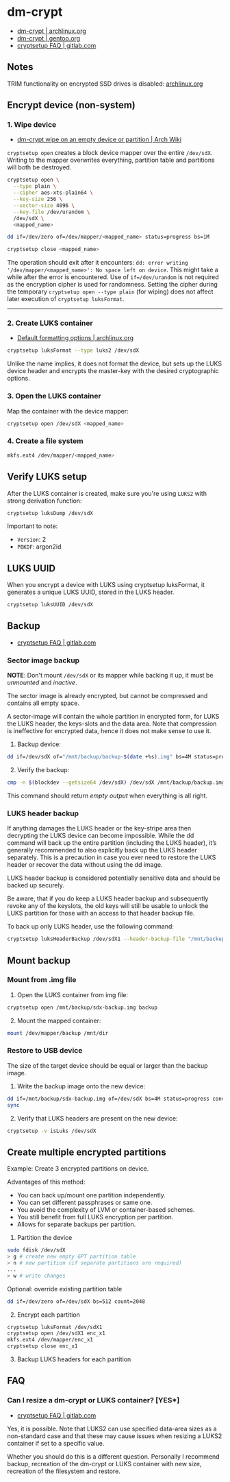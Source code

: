 # dm-crypt

- [dm-crypt | archlinux.org](https://wiki.archlinux.org/title/Dm-crypt)
- [dm-crypt | gentoo.org](https://wiki.gentoo.org/wiki/Dm-crypt)
- [cryptsetup FAQ | gitlab.com](https://gitlab.com/cryptsetup/cryptsetup/-/wikis/FrequentlyAskedQuestions)

## Notes

TRIM functionality on encrypted SSD drives is disabled: [archlinux.org](https://wiki.archlinux.org/title/Dm-crypt/Specialties#Discard/TRIM_support_for_solid_state_drives_(SSD))

## Encrypt device (non-system)

### 1. Wipe device

- [dm-crypt wipe on an empty device or partition | Arch Wiki](https://wiki.archlinux.org/title/Dm-crypt/Drive_preparation#dm-crypt_wipe_on_an_empty_device_or_partition)

`cryptsetup open` creates a block device mapper over the entire `/dev/sdX`. Writing to the mapper overwrites everything, partition table and partitions will both be destroyed.

```bash
cryptsetup open \
  --type plain \
  --cipher aes-xts-plain64 \
  --key-size 256 \
  --sector-size 4096 \
  --key-file /dev/urandom \
  /dev/sdX \
  <mapped_name>

dd if=/dev/zero of=/dev/mapper/<mapped_name> status=progress bs=1M

cryptsetup close <mapped_name>
```

The operation should exit after it encounters: `dd: error writing '/dev/mapper/<mapped_name>': No space left on device`.
This might take a while after the error is encountered.
Use of `if=/dev/urandom` is not required as the encryption cipher is used for randomness.
Setting the cipher during the temporary `cryptsetup open --type plain` (for wiping) does not affect later execution of `cryptsetup luksFormat`.

---

### 2. Create LUKS container

- [Default formatting options | archlinux.org](https://wiki.archlinux.org/index.php/dm-crypt/Device_encryption#Encryption_options_with_dm-crypt)

```bash
cryptsetup luksFormat --type luks2 /dev/sdX
```

Unlike the name implies, it does not format the device, but sets up the LUKS device header and encrypts the master-key
with the desired cryptographic options.

### 3. Open the LUKS container

Map the container with the device mapper:

```bash
cryptsetup open /dev/sdX <mapped_name>
```

### 4. Create a file system

```bash
mkfs.ext4 /dev/mapper/<mapped_name>
```

## Verify LUKS setup


After the LUKS container is created, make sure you're using `LUKS2` with strong derivation function:

```bash
cryptsetup luksDump /dev/sdX
```

Important to note:
- `Version`: 2
- `PBKDF`: argon2id

## LUKS UUID

When you encrypt a device with LUKS using cryptsetup luksFormat, it generates a unique LUKS UUID, stored in the LUKS header.

```bash
cryptsetup luksUUID /dev/sdX
```

## Backup

- [cryptsetup FAQ | gitlab.com](https://gitlab.com/cryptsetup/cryptsetup/wikis/FrequentlyAskedQuestions#6-backup-and-data-recovery)

### Sector image backup

**NOTE**: Don't mount `/dev/sdX` or its mapper while backing it up, it must be *unmounted* and *inactive*.

The sector image is already encrypted, but cannot be compressed and contains all empty space.

A sector-image will contain the whole partition in encrypted form, for LUKS the LUKS header, the keys-slots and the data area.
Note that compression is ineffective for encrypted data, hence it does not make sense to use it.

1. Backup device:

```bash
dd if=/dev/sdX of="/mnt/backup/backup-$(date +%s).img" bs=4M status=progress conv=sync,noerror
```

2. Verify the backup:

```bash
cmp -n $(blockdev --getsize64 /dev/sdX) /dev/sdX /mnt/backup/backup.img
```

This command should return *empty output* when everything is all right.

### LUKS header backup

If anything damages the LUKS header or the key-stripe area then decrypting the LUKS device can become impossible.
While the dd command will back up the entire partition (including the LUKS header), it’s generally recommended to also explicitly back up the LUKS header separately. This is a precaution in case you ever need to restore the LUKS header or recover the data without using the dd image.

LUKS header backup is considered potentially sensitive data and should be backed up securely.

Be aware, that if you do keep a LUKS header backup and subsequently revoke any of the keyslots, the old keys will still be usable to unlock the LUKS partition for those with an access to that header backup file.

To back up only LUKS header, use the following command:

```bash
cryptsetup luksHeaderBackup /dev/sdX1 --header-backup-file "/mnt/backup/luks-headers/$(cryptsetup luksUUID /dev/sdb1).header"
```

## Mount backup

### Mount from .img file

1. Open the LUKS container from img file:

```bash
cryptsetup open /mnt/backup/sdx-backup.img backup
```

2. Mount the mapped container:

```bash
mount /dev/mapper/backup /mnt/dir
```

### Restore to USB device

The size of the target device should be equal or larger than the backup image.

1. Write the backup image onto the new device:

```bash
dd if=/mnt/backup/sdx-backup.img of=/dev/sdX bs=4M status=progress conv=sync,noerror
sync
```

2. Verify that LUKS headers are present on the new device:

```bash
cryptsetup -v isLuks /dev/sdX
```

## Create multiple encrypted partitions

Example: Create 3 encrypted partitions on device.

Advantages of this method:

- You can back up/mount one partition independently.
- You can set different passphrases or same one.
- You avoid the complexity of LVM or container-based schemes.
- You still benefit from full LUKS encryption per partition.
- Allows for separate backups per partition.

1. Partition the device

```bash
sudo fdisk /dev/sdX
> g # create new empty GPT partition table
> n # new partition (if separate partitions are required)
...
> w # write changes
```

Optional: override existing partition table

```bash
dd if=/dev/zero of=/dev/sdX bs=512 count=2048
```

2. Encrypt each partition

```bash
cryptsetup luksFormat /dev/sdX1
cryptsetup open /dev/sdX1 enc_x1
mkfs.ext4 /dev/mapper/enc_x1
cryptsetup close enc_x1
```

3. Backup LUKS headers for each partition

## FAQ

### Can I resize a dm-crypt or LUKS container? [YES*]

- [cryptsetup FAQ | gitlab.com](https://gitlab.com/cryptsetup/cryptsetup/-/wikis/FrequentlyAskedQuestions#2-setup)

Yes, it is possible. Note that LUKS2 can use specified data-area sizes as a non-standard case and that these
may cause issues when resizing a LUKS2 container if set to a specific value.

Whether you should do this is a different question.
Personally I recommend backup, recreation of the dm-crypt or LUKS container with new size, recreation of the filesystem and restore.
